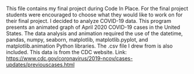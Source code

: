 This file contains my final project during Code In Place. For the final project students were encouraged to choose what they would like to work on for their final project. I decided to analyze COVID-19 data. This program presents an animated graph of April 2020 COVID-19 cases in the United States. The data analysis and animation required the use of the datetime, pandas, numpy, seaborn, matplotlib, matplotlib.pyplot, and matplotlib.animation Python libraries. The .csv file I drew from is also included. This data is from the CDC website. 
Link: https://www.cdc.gov/coronavirus/2019-ncov/cases-updates/previouscases.html
